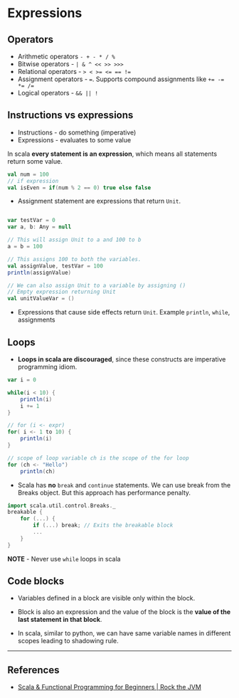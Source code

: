 # Expressions

## Operators

* Arithmetic operators `- + - * / %`
* Bitwise operators - `| & ^ << >> >>>`
* Relational operators - `> < >= <= == !=`
* Assignment operators - `=`. Supports compound assignments like `+= -= *= /=`
* Logical operators - `&& || !`

## Instructions vs expressions

* Instructions - do something (imperative)
* Expressions - evaluates to some value

In scala **every statement is an expression**, which means all statements return some value.

```Scala
val num = 100
// if expression
val isEven = if(num % 2 == 0) true else false
```

* Assignment statement are expressions that return `Unit`.

```scala

var testVar = 0
var a, b: Any = null

// This will assign Unit to a and 100 to b
a = b = 100

// This assigns 100 to both the variables.
val assignValue, testVar = 100
println(assignValue)

// We can also assign Unit to a variable by assigning ()
// Empty expression returning Unit
val unitValueVar = ()
```

* Expressions that cause side effects return `Unit`. Example `println`, `while`, assignments

## Loops

* **Loops in scala are discouraged**, since these constructs are imperative programming idiom.

```Scala
var i = 0

while(i < 10) {
    println(i)
    i += 1
}

// for (i <- expr)
for( i <- 1 to 10) {
    println(i)
}

// scope of loop variable ch is the scope of the for loop
for (ch <- "Hello")
    println(ch)
```

* Scala has **no** `break` and `continue` statements. We can use break from the Breaks object. But this approach has performance penalty.

```Scala
import scala.util.control.Breaks._
breakable {
    for (...) {
        if (...) break; // Exits the breakable block
        ...
    }
}
```

**NOTE** - Never use `while` loops in scala

## Code blocks

* Variables defined in a block are visible only within the block.
* Block is also an expression and the value of the block is the **value of the last statement in that block**.

* In scala, similar to python, we can have same variable names in different scopes leading to shadowing rule.

---

## References

* [Scala & Functional Programming for Beginners | Rock the JVM](https://www.udemy.com/share/1013xsCUMfd1lVR34=/)
